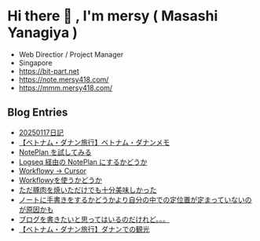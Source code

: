 # Hi there 👋 , I'm mersy ( Masashi Yanagiya )

- Web Directior / Project Manager
- Singapore
- https://bit-part.net
- https://note.mersy418.com/
- https://mmm.mersy418.com/

## Blog Entries
<!-- BLOG-POST-LIST:START -->
- [20250117日記](https://mersy.hatenablog.com/entry/2025/01/17/225237)
- [【ベトナム・ダナン旅行】ベトナム・ダナンメモ](https://mersy.hatenablog.com/entry/2025/01/16/072647)
- [NotePlan を試してみる](https://mersy.hatenablog.com/entry/2025/01/15/082254)
- [Logseq 経由の NotePlan にするかどうか](https://mersy.hatenablog.com/entry/2025/01/14/100902)
- [Workflowy → Cursor](https://mersy.hatenablog.com/entry/2025/01/13/082354)
- [Workflowyを使うかどうか](https://mersy.hatenablog.com/entry/2025/01/09/083343)
- [ただ豚肉を焼いただけでも十分美味しかった](https://mersy.hatenablog.com/entry/2025/01/08/233000)
- [ノートに手書きをするかどうかより自分の中での定位置が定まっていないのが原因かも](https://mersy.hatenablog.com/entry/2025/01/07/172900)
- [ブログを書きたいと思ってはいるのだけれど。。。](https://mersy.hatenablog.com/entry/2025/01/06/054441)
- [【ベトナム・ダナン旅行】ダナンでの観光](https://mersy.hatenablog.com/entry/2025/01/05/204735)
<!-- BLOG-POST-LIST:END -->
